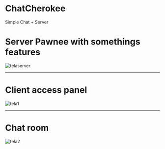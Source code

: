 # ChatCherokee
Simple Chat + Server


<h1>Server Pawnee with somethings features</h1>

![telaserver](https://github.com/Mizugue/ChatCherokee/assets/126506298/d5feb7a1-8525-466c-ae97-5f461f92075b)

-----------------------------------------------------------------------------------------------------------

<h1>Client access panel</h1>

![tela1](https://github.com/Mizugue/ChatCherokee/assets/126506298/82cc2819-d831-40e9-b50d-8350fe5387fd)

-----------------------------------------------------------------------------------------------------------

<h1>Chat room</h1>

![tela2](https://github.com/Mizugue/ChatCherokee/assets/126506298/ed69e2d4-911b-46e3-b24c-a682a63ea258)
